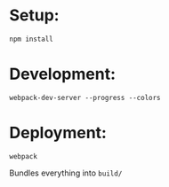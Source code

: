 Setup:
======
    npm install

Development:
============
    webpack-dev-server --progress --colors

Deployment:
===========
    webpack
Bundles everything into `build/`